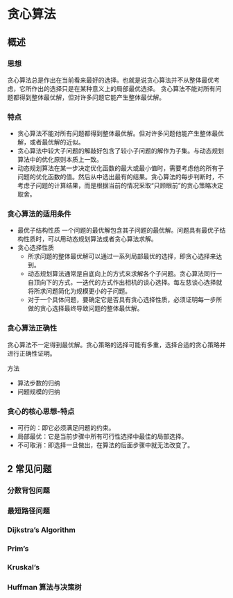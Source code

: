# 贪心算法

## 概述

### 思想
贪心算法总是作出在当前看来最好的选择。也就是说贪心算法并不从整体最优考虑，它所作出的选择只是在某种意义上的局部最优选择。
贪心算法不能对所有问题都得到整体最优解，但对许多问题它能产生整体最优解。
### 特点
* 贪心算法不能对所有问题都得到整体最优解。但对许多问题他能产生整体最优解，或者最优解的近似。
* 贪心算法中较大子问题的解敲好包含了较小子问题的解作为子集。与动态规划算法中的优化原则本质上一致。
* 动态规划算法在某一步决定优化函数的最大或最小值时，需要考虑他的所有子问题的优化函数的值。然后从中选出最有的结果。贪心算法的每步判断时，不考虑子问题的计算结果，而是根据当前的情况采取“只顾眼前”的贪心策略决定取舍。

### 贪心算法的适用条件
* 最优子结构性质
一个问题的最优解包含其子问题的最优解。问题具有最优子结构性质时，可以用动态规划算法或者贪心算法求解。
* 贪心选择性质
  * 所求问题的整体最优解可以通过一系列局部最优的选择，即贪心选择来达到。
  * 动态规划算法通常是自底向上的方式来求解各个子问题。贪心算法同行一自顶向下的方式，一迭代的方式作出相机的谈心选择。每左慈谈心选择就将所求问题简化为规模更小的子问题。
  * 对于一个具体问题，要确定它是否具有贪心选择性质，必须证明每一步所做的贪心选择最终导致问题的整体最优解。

### 贪心算法正确性
贪心算法不一定得到最优解。贪心策略的选择可能有多重，选择合适的贪心策略并进行正确性证明。

方法
* 算法步数的归纳
* 问题规模的归纳

### 贪心的核心思想-特点

* 可行的：即它必须满足问题的约束。
* 局部最优：它是当前步骤中所有可行性选择中最佳的局部选择。
* 不可取消：即选择一旦做出，在算法的后面步骤中就无法改变了。



## 2 常见问题
### 分数背包问题
### 最短路径问题
### Dijkstra’s Algorithm
### Prim’s
### Kruskal’s
### Huffman 算法与决策树
